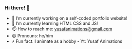 ### Hi there! 👋

- 🔭 I’m currently working on a self-coded portfolio website!
- 🌱 I’m currently learning HTML CSS and JS!
- 📫 How to reach me: yusafanimations@gmail.com
- 😄 Pronouns: he/him
- ⚡ Fun fact: I animate as a hobby - Yt: Yusaf Animations
